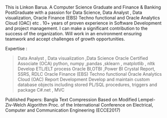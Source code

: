 This is Linkon Barua.
A Computer Science Graduate and Finance & Banking PostGraduate with a passion for Data Science, Data Analyst , Data visualization, Oracle Finance (EBS) Techno functional and Oracle Analytics Cloud  (OAC) etc . 10+ years of proven experience in Software Development and project management.
I can make a significant contribution to the success of the organization. Will work in an environment ensuring teamwork and accept challenges of growth opportunities.

Expertise :

> Data Analyst , Data visualization ,Data Science
> Oracle Certified Associate (OCA)
> python, numpy ,pandas ,sklearn , matplotlib , nltk 
> Develop ETL/ELT process
> Oracle BI,OTBI ,Power BI
> Crystal Report, SSRS, RDLC 
> Oracle Finance (EBS) Techno functional 
> Oracle Analytics Cloud (OAC) Report Development
> Develop and maintain custom database objects including stored PL/SQL procedures, triggers and package
> C#.net , MVC


Published Papers: 
Bangla Text Compression Based on Modified Lempel-Ziv-Welch Algorithm
Proc. of the International Conference on Electrical, Computer and Communication Engineering (ECCE2017)
